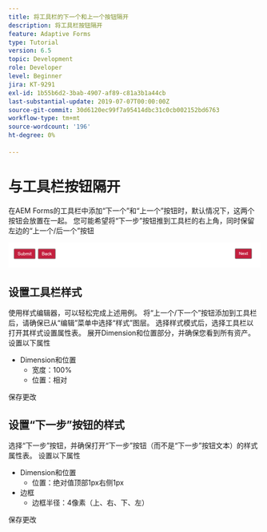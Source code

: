 ```yaml
---
title: 将工具栏的下一个和上一个按钮隔开
description: 将工具栏按钮隔开
feature: Adaptive Forms
type: Tutorial
version: 6.5
topic: Development
role: Developer
level: Beginner
jira: KT-9291
exl-id: 1b55b6d2-3bab-4907-af89-c81a3b1a44cb
last-substantial-update: 2019-07-07T00:00:00Z
source-git-commit: 30d6120ec99f7a95414dbc31c0cb002152bd6763
workflow-type: tm+mt
source-wordcount: '196'
ht-degree: 0%

---
```


# 与工具栏按钮隔开

在AEM Forms的工具栏中添加“下一个”和“上一个”按钮时，默认情况下，这两个按钮会放置在一起。 您可能希望将“下一步”按钮推到工具栏的右上角，同时保留左边的“上一个/后一个”按钮

![工具栏间距](assets/toolbar-spacing.png)


## 设置工具栏样式

使用样式编辑器，可以轻松完成上述用例。 将“上一个/下一个”按钮添加到工具栏后，请确保已从“编辑”菜单中选择“样式”图层。 选择样式模式后，选择工具栏以打开其样式设置属性表。 展开Dimension和位置部分，并确保您看到所有资产。 设置以下属性
* Dimension和位置
   * 宽度：100%
   * 位置：相对

保存更改

## 设置“下一步”按钮的样式

选择“下一步”按钮，并确保打开“下一步”按钮（而不是“下一步”按钮文本）的样式属性表。 设置以下属性
* Dimension和位置
   * 位置：绝对值顶部1px右侧1px
* 边框
   * 边框半径：4像素（上、右、下、左）

保存更改
